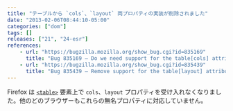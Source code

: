 ```yaml
---
title: "テーブルから `cols`、`layout` 両プロパティの実装が削除されました"
date: "2013-02-06T08:44:10-05:00"
categories: ["dom"]
tags: []
releases: ["21", "24-esr"]
references:
    - url: "https://bugzilla.mozilla.org/show_bug.cgi?id=835169"
      title: "Bug 835169 – Do we need support for the table[cols] attribute?"
    - url: "https://bugzilla.mozilla.org/show_bug.cgi?id=835439"
      title: "Bug 835439 – Remove support for the table[layout] attribute"
---
```

Firefox は [`<table>`](https://developer.mozilla.org/docs/Web/HTML/Element/table) 要素上で `cols`、`layout` プロパティを受け入れなくなりました。他のどのブラウザーもこれらの無名プロパティに対応していません。
